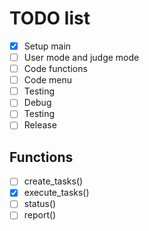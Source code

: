 # TODO list
- [X] Setup main
- [ ] User mode and judge mode
- [ ] Code functions
- [ ] Code menu
- [ ] Testing
- [ ] Debug
- [ ] Testing
- [ ] Release

## Functions
- [ ] create_tasks()
- [X] execute_tasks()
- [ ] status()
- [ ] report()